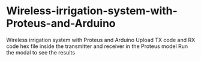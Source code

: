 # Wireless-irrigation-system-with-Proteus-and-Arduino
Wireless irrigation system with Proteus and Arduino
Upload TX code and RX code hex file inside the transmitter and receiver in the Proteus model
Run the modal to see the results

